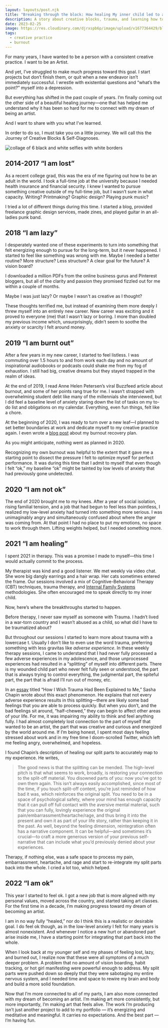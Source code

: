 ```yaml
---
layout: layouts/post.njk
title: "Breaking through the block: How healing My inner child led to artistic freedom"
description: A story about creative blocks, trauma, and learning how to feel ok
date: 2023-02-25
image: https://res.cloudinary.com/djrxspb6p/image/upload/v1677364429/blog/breaking_through_the_blocks/breaking_through_creative_blocks_x1frxn.jpg
tags:
  - creative practice
  - burnout
---
```


For many years, I have wanted to be a person with a consistent creative practice. I want to be an Artist.

And yet, I’ve struggled to make much progress toward this goal. I start projects but don’t finish them, or quit when a new endeavor isn’t immediately successful. I wrestle with existential questions and “what’s the point?” myself into a depression.

But everything has shifted in the past couple of years. I’m finally coming out the other side of a beautiful healing journey—one that has helped me understand why it has been so hard for me to connect with my dream of being an artist.

And I want to share with you what I’ve learned.

In order to do so, I must take you on a little journey. We will call this the Journey of Creative Blocks & Self-Diagnoses.

![collage of 6 black and white selfies with white borders](https://res.cloudinary.com/djrxspb6p/image/upload/v1677364429/blog/breaking_through_the_blocks/breaking_through_creative_blocks_x1frxn.jpg)

## 2014-2017 “I am lost”

As a recent college grad, this was the era of me figuring out how to be an adult in the world. I took a full-time job at the university because I needed health insurance and financial security. I knew I wanted to pursue something creative outside of my full-time job, but I wasn’t sure in what capacity. Writing? Printmaking? Graphic design? Playing punk music?

I tried a lot of different things during this time. I started a blog, provided freelance graphic design services, made zines, and played guitar in an all-ladies punk band.

## 2018 “I am lazy”

I desperately wanted one of these experiments to turn into something that felt energizing enough to pursue for the long-term, but it never happened. I started to feel like something was wrong with me. Maybe I needed a better routine? More structure? Less structure? A clear goal for the future? A vision board?

I downloaded a million PDFs from the online business gurus and Pinterest bloggers, but all of the clarity and passion they promised fizzled out for me within a couple of months.

Maybe I was just lazy? Or maybe I wasn't as creative as I thought?

These thoughts terrified me, but instead of examining them more deeply I threw myself into an entirely new career. New career was exciting and it proved to everyone (me) that I wasn’t lazy or boring. I more than doubled my previous income which, unsurprisingly, didn’t seem to soothe the anxiety or scarcity I felt around money.

## 2019 “I am burnt out”

After a few years in my new career, I started to feel listless. I was commuting over 1.5 hours to and from work each day and no amount of inspirational audiobooks or podcasts could shake me from my fog of exhaustion. I still had big, creative dreams but they stayed trapped in the realm of ideas. 

At the end of 2019, I read Anne Helen Petersen’s viral Buzzfeed article about burnout, and some of her points rang true for me. I wasn’t strapped with overwhelming student debt like many of the millennials she interviewed, but I did feel a baseline level of anxiety staring down the list of tasks on my to-do list and obligations on my calendar. Everything, even fun things, felt like a chore.

At the beginning of 2020, I was ready to turn over a new leaf—I planned to set better boundaries at work and dedicate myself to my creative practice again. I even wrote a [blog post](/posts/millennial-guide-to-overcoming-burnout.md) about my burnout recovery plan.

As you might anticipate, nothing went as planned in 2020.

Recognizing my own burnout was helpful to the extent that it gave me a starting point to dissect the pressure I felt to optimize myself for perfect performance. It was during this time that I admit to myself that even though I felt “ok,” my baseline “ok” might be tainted by low levels of anxiety that had previously gone undetected.

## 2020 “I am not ok”

The end of 2020 brought me to my knees. After a year of social isolation, rising familial tension, and a job that had begun to feel less than pointless, I realized my low-level anxiety had turned into something more serious. I was unimaginably angry and simultaneously confused about where the anger was coming from. At that point I had no place to put my emotions, no space to work through them. Lifting weights helped, but I needed something more.

## 2021 “I am healing”

I spent 2021 in therapy. This was a promise I made to myself—this time I would actually commit to the process.

My therapist was kind and a good listener. We met weekly via video chat. She wore big dangly earrings and a hair wrap. Her cats sometimes entered the frame. Our sessions involved a mix of Cognitive-Behavioral Therapy (CBT) techniques, trauma therapy, and [Internal Family Systems](https://www.youtube.com/watch?v=UNtussFaYC0) methodologies. She often encouraged me to speak directly to my inner child.

Now, here’s where the breakthroughs started to happen.

Before therapy, I never saw myself as someone with Trauma. I hadn’t lived in a war-torn country and I wasn’t abused as a child, so what did I have to be traumatized about?

But throughout our sessions I started to learn more about trauma with a lowercase t. Usually I don’t like to even use the word trauma, preferring something with less gravitas like _adverse experience_. In these weekly therapy sessions, I came to understand that I had never fully processed a few adverse experiences in my adolescence, and those unprocessed experiences had resulted in a “splitting” of myself into different parts. There is my wounded child part who never felt fully seen or understood, the part that is always trying to control everything, the judgmental part, the spiteful part, the part that is afraid I’ll run out of money, etc.

In an [essay](https://sashachapin.substack.com/p/how-i-wish-trauma-had-been-explained) titled “How I Wish Trauma Had Been Explained to Me,” Sasha Chapin wrote about this exact phenomenon. He explains that not every adverse experience results in this splitting—there are likely some bad feelings that you are able to process quickly. But when you don’t, and the bad feelings sit around, “half-chewed,” they can begin to affect other areas of your life. For me, it was impairing my ability to think and feel anything fully. I had almost completely lost connection to the part of myself that wanted to be an artist, the part that was creative and curious and energized by the world around me. If I’m being honest, I spent most days feeling stressed about work and in my free time I doom-scrolled Twitter, which left me feeling angry, overwhelmed, and hopeless.

I found Chapin’s description of healing our split parts to accurately map to my experience. He writes,

> The good news is that the splitting can be mended. The high-level pitch is that what seems to work, broadly, is restoring your connection to the split-off material. You disowned parts of you: now you’ve got to own them again. This isn’t always easily accomplished, since most of the time, if you touch split-off content, you’re just reminded of how bad it was, which reinforces the original split. You need to be in a space of psychological safety, where your mind has enough capacity that it can pull off full contact with the aversive mental material, such that you can fully, lovingly experience the original pain/embarrassment/heartache/rage, and thus bring it into the present and own it as part of your life story, rather than keeping it in the past. As well, beyond the feeling dimension, reintegration often has a narrative component. It can be helpful—and sometimes it’s crucial—to craft a more generous version of your previous self-narrative that can include what you’d previously denied about your experiences.

Therapy, if nothing else, was a safe space to process my pain, embarrassment, heartache, and rage and start to re-integrate my split parts back into the whole. I cried a lot too, which helped.

## 2022 “I am ok”

This year I started to feel ok. I got a new job that is more aligned with my personal values, moved across the country, and started taking art classes. For the first time in a decade, I’m making progress toward my dream of becoming an artist.

I am in no way fully “healed,” nor do I think this is a realistic or desirable goal. I do feel ok though, as in the low-level anxiety I felt for many years is almost nonexistent. And whenever I notice a new hurt or abandoned part arise inside me, I have a starting point for integrating that part back into the whole.

When I look back at my younger self and my phases of feeling lost, lazy, and burned out, I realize now that these were all symptoms of a much deeper problem. A problem that no amount of vision boarding, habit tracking, or hot girl manifesting were powerful enough to address. My split parts were pushed down so deeply that they were sabotaging my entire nervous system, and I needed time and space to rewire my brain and body and build a more solid foundation.

Now that I’m more connected to all of my parts, I am also more connected with my dream of becoming an artist. I’m making art more consistently, but more importantly, I’m making art that feels alive. The work I’m producing isn’t just another project to add to my portfolio — it’s energizing and meditative and meaningful. It carries no expectations. And the best part — I’m having fun.
